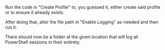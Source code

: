 Run the code in "Create Profile" to, you guessed it, either create 
said profile or to ensure it already exists.

After doing that, alter the file path in "Enable Logging" as-needed
and then run it.

There should now be a folder at the given location that will log
all PowerShell sessions in their entirety.
